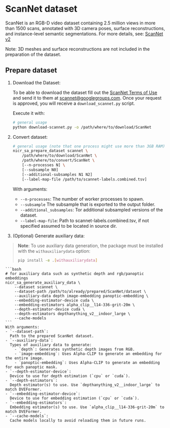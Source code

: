 # ScanNet dataset

ScanNet is an RGB-D video dataset containing 2.5 million views in more than 1500 scans, annotated with 3D camera poses, surface reconstructions, and instance-level semantic segmentations.
For more details, see: [ScanNet v2](http://www.scan-net.org/)

Note: 3D meshes and surface reconstructions are not included in the preparation of the dataset.


## Prepare dataset
1. Download the Dataset:

    To be able to download the dataset fill out the [ScanNet Terms of Use](http://kaldir.vc.in.tum.de/scannet/ScanNet_TOS.pdf) and send it to them at scannet@googlegroups.com. Once your request is approved, you will receive a `download_scannet.py` script.

    Execute it with:
    ```bash
    # general usage
    python download-scannet.py -o /path/where/to/download/ScanNet
    ```

2. Convert dataset:

    ```bash
    # general usage (note that one process might use more than 3GB RAM)
    nicr_sa_prepare_dataset scannet \
        /path/where/to/download/ScanNet \
        /path/where/to/convert/ScanNet \
        [--n-processes N] \
        [--subsample N0]
        [--additional-subsamples N1 N2]
        [--label-map-file /path/to/scannet-labels.combined.tsv]
    ```
      With arguments:
    - `--n-processes`:
      The number of worker processes to spawn.
    - `--subsample`
      The subsample that is exported to the output folder.
    - `--additional_subsamples`:
      Tor additional subsampled versions of the dataset.
    - `--label-map-file`:
      Path to scannet-labels.combined.tsv, if not specified assumed to be located
      in source dir.


3. (Optional) Generate auxiliary data:
  > **Note**: To use auxiliary data generation, the package must be installed with the `withauxiliarydata` option:
  > ```bash
  > pip install -e .[withauxiliarydata]
  > ```

    ```bash
    # for auxiliary data such as synthetic depth and rgb/panoptic embeddings
    nicr_sa_generate_auxiliary_data \
        --dataset scannet \
        --dataset-path /path/to/already/prepared/ScanNet/dataset \
        --auxiliary-data depth image-embedding panoptic-embedding \
        --embedding-estimator-device cuda \
        --embedding-estimators alpha_clip__l14-336-grit-20m \
        --depth-estimator-device cuda \
        --depth-estimators depthanything_v2__indoor_large \
        --cache-models
    ```
    With arguments:
    - `--dataset-path`:
      Path to the prepared ScanNet dataset.
    - `--auxiliary-data`:
      Types of auxiliary data to generate:
        - `depth`: Generates synthetic depth images from RGB.
        - `image-embedding`: Uses Alpha-CLIP to generate an embedding for the entire image.
        - `panoptic-embedding`: Uses Alpha-CLIP to generate an embedding for each panoptic mask.
    - `--depth-estimator-device`:
      Device to use for depth estimation (`cpu` or `cuda`).
    - `--depth-estimators`:
      Depth estimator(s) to use. Use `depthanything_v2__indoor_large` to match DVEFormer.
    - `--embedding-estimator-device`:
      Device to use for embedding estimation (`cpu` or `cuda`).
    - `--embedding-estimators`:
      Embedding estimator(s) to use. Use `alpha_clip__l14-336-grit-20m` to match DVEFormer.
    - `--cache-models`:
      Cache models locally to avoid reloading them in future runs.